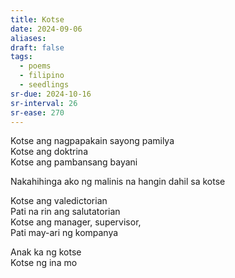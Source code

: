 ```yaml
---
title: Kotse
date: 2024-09-06
aliases: 
draft: false
tags:
  - poems
  - filipino
  - seedlings
sr-due: 2024-10-16
sr-interval: 26
sr-ease: 270
---
```

Kotse ang nagpapakain sayong pamilya  
Kotse ang doktrina  
Kotse ang pambansang bayani

Nakahihinga ako ng malinis na hangin dahil sa kotse  

Kotse ang valedictorian  
Pati na rin ang salutatorian  
Kotse ang manager, supervisor,  
Pati may-ari ng kompanya

Anak ka ng kotse  
Kotse ng ina mo